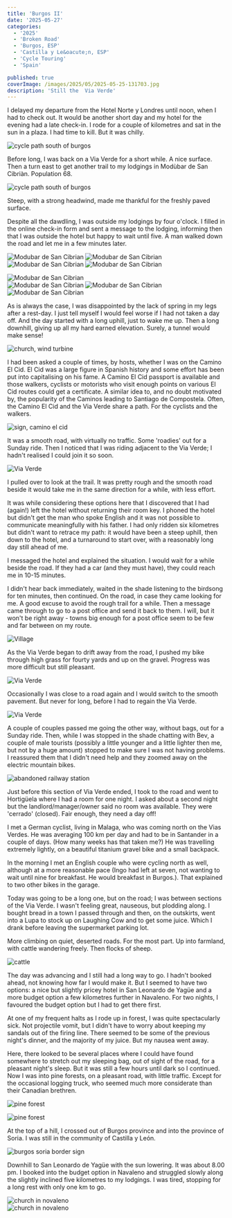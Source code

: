 ```yaml
---
title: 'Burgos II'
date: '2025-05-27'
categories:
  - '2025'
  - 'Broken Road'
  - 'Burgos, ESP'
  - 'Castilla y Le&oacute;n, ESP'
  - 'Cycle Touring'
  - 'Spain'

published: true
coverImage: /images/2025/05/2025-05-25-131703.jpg
description: 'Still the  Via Verde'
---
```


<script>
  import Img from '$lib/components/Img.svelte'
  import DayCardHGroup from '$lib/components/DayCardHGroup.svelte'
</script>

<!-- <section class="card">
<DayCardHGroup
    where="Quintanilla Vivar &ndash; Burgos"
    when="2025-05-22"
    distance="12.6 km, 111 m, 219.0 km to date"
  />

  <p>Road riding with some traffic. The hills feel easier off the gravel.</p>

 <div class="w-60">
    <Img
      src="/images/2025/05/2025-05-22-121133.jpg"
      alt="burgos"
      caption="Burgos Cathedral"/>

 </div>

  <p>Barely an hour's riding time and I was in Burgos, by the cathedral. Then, quickly, at the remembered Hotel Norte y Londres, a little early for my 1:00 pm check-in. The room was ready so I didn't have to wait. Nice, friendly accommodating people at the check-in &ndash; who didn't bat an eyelid as I wheeled my bike through the classy foyer.</p>

   <div class="w-60">
    <Img
      src="/images/2025/05/2025-05-22-121356.jpg"
      alt="burgos"/>
 </div>

  <p>My room wasn't as nice as the one Bev and I had shared two years ago but it had a comfortable bed, a spacious bathroom. A quick shower, followed by a lie-down, and I was ready for the walk to the launderette. I didn't find the one that we had used before but the one I did find was empty and did the job without any waiting. Then off to the Summit mountain store where I looked at climbing shoes and bought a replacement 1.5L water bottle. And some energy bars.</p>
  <p>Back to the room for a while, then out to wander about and to eat. Burgos felt different but it was a cold day and people scurried around wearing pinched expressions. I should not have worn shorts!</p>
  <p>The room cost 76&euro; on this Thursday nice and 140&euro; for Friday (but down to 56&euro; for Sunday night!). Weekends are more expensive and often booked up. I found a place, available for Friday and Saturday night, a short distance from Burgos. And another place, available on Sunday night, about 35 km further on. The next few days appear to be sorted!</p>
</section> -->

<section class="card">
<DayCardHGroup
    where="Burgos &ndash; Mod&ugrave;bar de San Cibri&agrave;n"
    when="2025-05-23"
    distance="17.6 km, 210 m, 236.6 km to date"
  />
  <p>I delayed my departure from the Hotel Norte y Londres until noon, when I had to check out. It would be another short day and my hotel for the evening had a late check-in. I rode for a couple of kilometres and sat in the sun in a plaza. I had time to kill. But it was chilly.</p>

<Img
      src="/images/2025/05/2025-05-23-135234.jpg"
      alt="cycle path south of burgos"/>

<p>Before long, I was back on a Via Verde for a short while. A nice surface. Then a turn east to get another trail to my lodgings in Mod&ugrave;bar de San Cibri&agrave;n. Population 68.</p>
 <Img
      src="/images/2025/05/2025-05-23-141604.jpg"
      alt="cycle path south of burgos"/>
  <p>Steep, with a strong headwind, made me thankful for the freshly paved surface.</p>

  <p>Despite all the dawdling, I was outside my lodgings by four o'clock. I filled in the online check-in form and sent a message to the lodging, informing then that I was outside the hotel but happy to wait until five. A man walked down the road and let me in a few minutes later.</p>

<DayCardHGroup
    where="Mod&ugrave;bar de San Cibri&agrave;n"
    when="2025-05-24"
  />
<Img
      src="/images/2025/05/2025-05-24-144209.jpg"
      alt="Modubar de San Cibrian"/>
<Img
      src="/images/2025/05/2025-05-24-143405.jpg"
       alt="Modubar de San Cibrian"/>
<Img
      src="/images/2025/05/2025-05-24-143216.jpg"
       alt="Modubar de San Cibrian"/>
<Img
      src="/images/2025/05/2025-05-24-142649.jpg"
       alt="Modubar de San Cibrian"/>

<div class="w-80">
  <Img
        src="/images/2025/05/2025-05-24-143113.jpg"
         alt="Modubar de San Cibrian"/>
</div>
<Img
      src="/images/2025/05/2025-05-24-142824.jpg"
       alt="Modubar de San Cibrian"/>
<Img
      src="/images/2025/05/2025-05-24-143023.jpg"
       alt="Modubar de San Cibrian"
       caption="Built in 1892"/>

<div class="w-50">
  <Img
        src="/images/2025/05/2025-05-24-142951.jpg"
         alt="Modubar de San Cibrian"
         />
</div>

</section>

<section class="card">
  <DayCardHGroup
    where="Mod&ugrave;bar de San Cibri&agrave;n &ndash; Hortig&uuml;ela"
    when="2025-05-25"
    distance="35.6 km, 217 m, 272.2 km to date"
  />

  <p>As is always the case, I was disappointed by the lack of spring in my legs after a rest-day. I just tell myself I would feel worse if I had not taken a day off. And the day started with a long uphill, just to wake me up. Then a long downhill, giving up all my hard earned elevation. Surely, a tunnel would make sense!</p>

<Img
      src="/images/2025/05/2025-05-25-113027.jpg"
       alt="church, wind turbine"/>

<p>I had been asked a couple of times, by hosts, whether I was on the Camino El Cid. El Cid was a large figure in Spanish history and some effort has been put into capitalising on his fame. A Camino El Cid passport is available and those walkers, cyclists or motorists who visit enough points on various El Cid routes could get a certificate. A similar idea to, and no doubt motivated by, the popularity of the Caminos leading to Santiago de Compostela. Often, the Camino El Cid and the Via Verde share a path. For the cyclists and the walkers.</p>

<Img
  src="/images/2025/05/2025-05-25-113706.jpg"
  alt="sign, camino el cid"
  caption="Camino El Cid"
/>

<p>It was a smooth road, with virtually no traffic. Some 'roadies' out for a Sunday ride. Then I noticed that I was riding adjacent to the Via Verde; I hadn't realised I could join it so soon.</p>
<Img
  src="/images/2025/05/2025-05-25-114941.jpg"
  alt="Via Verde"
  caption="To Via or not to Via?"
/>

<p>I pulled over to look at the trail. It was pretty rough and the smooth road beside it would take me in the same direction for a while, with less effort.</p>

<p>It was while considering these options here that I discovered that I had (again!) left the hotel without returning their room key. I phoned the hotel but didn't get the man who spoke English and it was not possible to communicate meaningfully with his father. I had only ridden six kilometres but didn't want to retrace my path: it would have been a steep uphill, then down to the hotel, and a turnaround to start over, with a reasonably long day still ahead of me.</p>

<p>I messaged the hotel and explained the situation. I would wait for a while beside the road. If they had a car (and they must have), they could reach me in 10-15 minutes.</p>

<p> I didn't hear back immediately, waited in the shade listening to the birdsong for ten minutes, then continued. On the road, in case they came looking for me. A good excuse to avoid the rough trail for a while. Then a message came through to go to a post office and send it back to them. I will, but it won't be right away - towns big enough for a post office seem to be few and far between on my route. </p>
<Img
  src="/images/2025/05/2025-05-25-124305.jpg"
  alt="Village"
/>

<p>As the Via Verde began to drift away from the road, I pushed my bike through high grass for fourty yards and up on the gravel. Progress was more difficult but still pleasant.</p>

<Img
  src="/images/2025/05/2025-05-25-131703.jpg"
  alt="Via Verde"
/>

<p>Occasionally I was close to a road again and I would switch to the smooth pavement. But never for long, before I had to regain the Via Verde.</p>

<Img
  src="/images/2025/05/2025-05-25-134022.jpg"
  alt="Via Verde"
/>

<p>A couple of couples passed me going the other way, without bags, out for a Sunday ride. Then, while I was stopped in the shade chatting with Bev, a couple of male tourists (possibly a little younger and a little lighter then me, but not by a huge amount) stopped to make sure I was not having problems. I reassured them that I didn't need help and they zoomed away on the electric mountain bikes.</p>
<Img
  src="/images/2025/05/2025-05-25-160016.jpg"
  alt="abandoned railway station"
  caption="Another abandoned, overgrown railway station"
/>

<p>Just before this section of Via Verde ended, I took to the road and went to Hortig&uuml;ela where I had a room for one night. I asked about a second night but the landlord/manager/owner said no room was available. They were 'cerrado' (closed). Fair enough, they need a day off!</p>

<p>I met a German cyclist, living in Malaga, who was coming north on the Vias Verdes. He was averaging 100 km per day and had to be in Santander in a couple of days. (How many weeks has that taken me?) He was travelling extremely lightly, on a beautiful titanium gravel bike and a small backpack.  </p>
</section>

<section class="card">
 <DayCardHGroup
    where="Hortig&uuml;ela, Burgos &ndash; Navaleno, Soria"
    when="2025-05-26"
    distance="56.3 km, 589 m, 328.5 km to date"
  />

<p>In the morning I met an English couple who were cycling north as well, although at a more reasonable pace (Ingo had left at seven, not wanting to wait until nine for breakfast. He would breakfast in Burgos.). That explained to two other bikes in the garage.  </p>

<p>Today was going to be a long one, but on the road; I was between sections of the Via Verde. I wasn't feeling great, nauseous, but plodding along. I bought bread in a town I passed through and then, on the outskirts, went into a Lupa to stock up on Laughing Cow and to get some juice. Which I drank before leaving the supermarket parking lot.</p>

<p>More climbing on quiet, deserted roads. For the most part. Up into farmland, with cattle wandering freely. Then flocks of sheep. </p>

<Img
  src="/images/2025/05/2025-05-26-160059.jpg"
  alt="cattle"
/>

<p>The day was advancing and I still had a long way to go. I hadn't booked ahead, not knowing how far I would make it. But I seemed to have two options: a nice but slightly pricey hotel in San Leonardo de Yag&uuml;e and a more budget option a few kilometres further in Navaleno. For two nights, I favoured the budget option but I had to get there first.</p>

<p>At one of my frequent halts as I rode up in forest, I was quite spectacularly sick. Not projectile vomit, but I didn't have to worry about keeping my sandals out of the firing line. There seemed to be some of the previous night's dinner, and the majority of my juice. But my nausea went away.</p>

<p>Here, there looked to be several places where I could have found somewhere to stretch out my sleeping bag, out of sight of the road, for a pleasant night's sleep. But it was still a few hours until dark so I continued. Now I was into pine forests, on a pleasant road, with little traffic. Except for the occasional logging truck, who seemed much more considerate than their Canadian brethren.</p>

<Img
  src="/images/2025/05/2025-05-26-174215.jpg"
  alt="pine forest"
/>

<Img
  src="/images/2025/05/2025-05-26-181310.jpg"
  alt="pine forest"
/>

<p>At the top of a hill, I crossed out of Burgos province and into the province of Soria. I was still in the community of Castilla y Le&oacute;n. </p>
<Img
  src="/images/2025/05/2025-05-26-185935.jpg"
  alt="burgos soria border sign"
  caption="Leaving the Burgos province, into Soria"
/>

<p>Downhill to  San Leonardo de Yag&uuml;e with the sun lowering. It was about 8.00 pm. I booked into the budget option in Navaleno and struggled slowly along the slightly inclined five kilometres to my lodgings. I was tired, stopping for a long rest with only one km to go.</p>

<div class="w-80">
  <Img
    src="/images/2025/05/2025-05-27-135208.jpg"
    alt="church in novaleno"
    caption="Novaleno"
  />
</div>
<div class="w-60">
  <Img
    src="/images/2025/05/2025-05-27-135021.jpg"
    alt="church in novaleno"
  />
</div>

</section>
